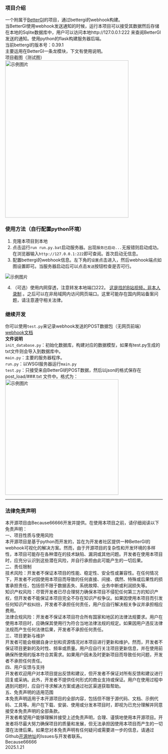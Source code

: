 ### 项目介绍
一个附属于[BetterGI](https://github.com/babalae/better-genshin-impact)的项目，通过bettergi的webhook构建。<br>
当BetterGI使用webhook发送通知的时候，运行本项目可以接受其数据然后存储在本地的Sqlite数据库中，用户可以访问本地http://127.0.0.1:222 来查阅BetterGI发送的通知。使用python的flask构建服务器后端。<br>
当前bettergi的版本号：0.39.1<br>
主要运用在BetterGI一条龙模块，下文有使用说明。<br>
项目截图（测试图）<br>
<img src="https://github.com/user-attachments/assets/ea9d14b3-61a8-4fdc-a9c8-edf111b63d83" alt="示例图片" width="394" height="501">

### 使用方法（自行配置python环境）
1. 克隆本项目到本地
2. 点击运行`run run.py.bat`启动服务器。出现`服务已启动...`无报错则启动成功。在浏览器输入`http://127.0.0.1:222`即可查阅。首次启动无信息。
3. 配置bettergi的webhook信息。左下角的`设置`点击进入，然后webhook端点如图设置即可。当服务器启动后可以点击`发送`按钮检查是否可行。
<img src="https://github.com/user-attachments/assets/317470d0-94cb-4a93-af3b-c3896e59bfe3" alt="示例图片">

4. （可选）使用内网穿透，注意转发本地端口222。 [这是找的B站视频，非本人录制](https://www.bilibili.com/video/BV1KF411m7Z7) 。之后可以在非局域网内访问网页端口。这里可能存在国内网站备案问题，请注意遵守相关法律。

### 继续开发

你可以使用`test.py`来记录webhook发送的POST数据包（无网页前端）<br>
[webhook文档](https://bettergi.com/dev/webhook.html)<br>
**文件说明**<br>
`init_database.py`：初始化数据库，构建对应的数据模型，如果有test.py生成的txt文件则会导入到数据库中。<br>
`main.py`：主要的服务器程序。<br>
`run.py`：以WSGI服务器运行`main.py`<br>
`test.py`：只接受来自BetterGI的POST数据，然后以json的格式保存在post_load/###.txt 文件中。格式为：<br>
<img src="https://github.com/user-attachments/assets/13570b41-8da5-4c4e-8c4e-14355c5d75ac" alt="示例图片" height="368" width="362">

---

### 法律免责声明

本开源项目由Because66666开发并提供。在使用本项目之前，请仔细阅读以下免责声明：<br>
一、项目性质与使用风险<br>
本开源项目是基于python而开发的，旨在为开发者社区提供一种BetterGI的webhook可视化的解决方案。然而，由于开源项目的复杂性和开发环境的多样性，本项目可能存在各种潜在的技术缺陷、漏洞或其他问题。开发者在使用本项目时，应充分认识到这些潜在风险，并自行承担由此可能产生的一切后果。<br>
二、责任限制<br>
技术风险：开发者不保证本项目的性能、稳定性、安全性或兼容性。在任何情况下，开发者不对因使用本项目而导致的任何直接、间接、偶然、特殊或后果性的损害承担责任，包括但不限于数据丢失、系统故障、业务中断或利润损失等。<br>
知识产权风险：尽管开发者已尽合理努力确保本项目不侵犯任何第三方的知识产权，但开发者不能保证本项目完全不存在知识产权争议。如果因使用本项目而引发任何知识产权纠纷，开发者不承担任何责任，用户应自行解决相关争议并承担相应费用。<br>
法律合规风险：开发者不保证本项目符合所有国家和地区的法律法规要求。用户在使用本项目时，应确保其使用行为符合当地法律法规的规定。如果因用户违反法律法规而产生任何法律后果，开发者不承担任何责任。<br>
三、项目更新与维护<br>
开发者可能会根据自身计划和资源情况对本项目进行更新和维护。然而，开发者不保证项目更新的及时性、频率或质量。用户应自行关注项目更新信息，并在使用前确保所使用的版本符合其需求。如果用户因未及时更新项目而导致任何问题，开发者不承担任何责任。<br>
四、用户反馈与支持<br>
开发者欢迎用户对本项目提出反馈和建议，但开发者不保证对所有反馈和建议进行回复或采纳。此外，开发者不提供任何形式的商业支持或保证。用户在使用过程中遇到问题时，应自行寻求解决方案或通过社区渠道获取帮助。<br>
五、免责声明的适用范围<br>
本免责声明适用于本开源项目的全部内容，包括但不限于源代码、文档、示例代码、工具等。用户在下载、安装、使用或分发本项目时，即视为已充分理解并同意接受本免责声明的全部条款。<br>
开发者希望用户能够理解并接受上述免责声明，合理、谨慎地使用本开源项目。开发者将尽最大努力确保项目的质量和发展，但无法承担因使用本项目而产生的一切潜在法律后果。如果您对本免责声明有任何疑问或需要进一步的信息，请通过Github[开源地址](https://github.com/Because66666/better_gi_miniweb)的Issues与开发者联系。<br>
Because66666<br>
2025.1.21<br>
